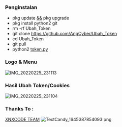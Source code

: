 ### Penginstalan
- pkg update [&&]() pkg upgrade
- pkg install python2 git
- rm -rf Ubah_Token
- git clone https://github.com/AngCyber/Ubah_Token
- cd Ubah_Token
- git pull
- python2 [token.py]()

### Logo & Menu
![IMG_20220225_231113](https://user-images.githubusercontent.com/92802033/155749165-2f0a13f8-7ad4-4e75-ad20-34b9ba24d9e4.jpg)

### Hasil Ubah Token/Cookies
![IMG_20220225_231104](https://user-images.githubusercontent.com/92802033/155749260-64574558-550a-414f-b0ad-a311e95c34a1.jpg)

### Thanks To :
[XNXCODE TEAM]()
![TextCandy_1645387854093 png](https://user-images.githubusercontent.com/92802033/155749834-213b4ada-9609-48f9-a6f1-8792694b23eb.png)
